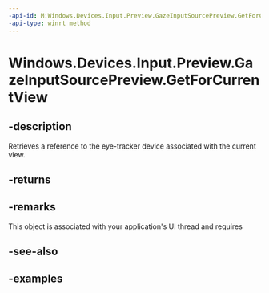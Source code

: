 ```yaml
---
-api-id: M:Windows.Devices.Input.Preview.GazeInputSourcePreview.GetForCurrentView
-api-type: winrt method
---
```


<!-- Method syntax.
public GazeInputSourcePreview GazeInputSourcePreview.GetForCurrentView()
-->

# Windows.Devices.Input.Preview.GazeInputSourcePreview.GetForCurrentView

## -description
Retrieves a reference to the eye-tracker device associated with the current view.

## -returns

## -remarks
This object is associated with your application's UI thread and requires

## -see-also

## -examples

